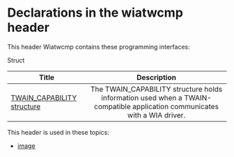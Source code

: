 # Declarations in the wiatwcmp header
This header Wiatwcmp contains these programming interfaces:

Struct

| Title        | Description    |
| ------------- |:-------------:|
| [TWAIN_CAPABILITY structure](ns-wiatwcmp--twain-capability.md) | The TWAIN_CAPABILITY structure holds information used when a TWAIN-compatible application communicates with a WIA driver. |

This header is used in these topics:

- [image](..content/_image)
